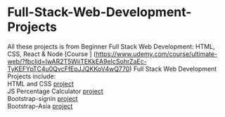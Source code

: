 # Full-Stack-Web-Development-Projects
All these projects is from Beginner Full Stack Web Development: HTML, CSS, React & Node [Course ] (https://www.udemy.com/course/ultimate-web/?fbclid=IwAR2T5WiiTEKkEA9eIcSohrZaEc-TyKEFYpTC4u0QvcFfEpJJQKKoV4wQ770)
Full Stack Web Development Projects include:<br />
HTML and CSS [project](https://github.com/ShefaaAbed/Full-Stack-Web-Development-Course/tree/main/Building%20our%20first%20CSS%20WEB)<br />
JS Percentage Calculator [project](https://github.com/ShefaaAbed/Full-Stack-Web-Development-Course/tree/main/Percentage%20Calculator)<br />
Bootstrap-signin [project](https://github.com/ShefaaAbed/Full-Stack-Web-Development-Course/tree/main/Bootstrap/sign%20in)<br />
Bootstrap-Asia [project](https://github.com/ShefaaAbed/Full-Stack-Web-Development-Course/tree/main/Bootstrap/sign%20in)<br />

